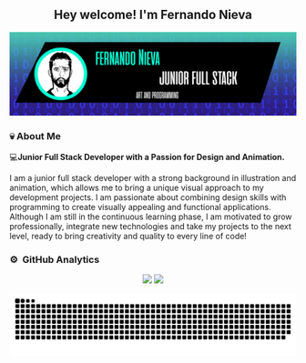   <p align="center">
  <h2 align="center">Hey welcome! I'm Fernando Nieva</h2>
<p align="center">
  <img alt="Descripción de la imagen" src="https://github.com/Fernando-Nieva/Fernando-Nieva/blob/main/banner.png?raw=true" width="1000">
</p>


###  💀&nbsp;About Me


💻**Junior Full Stack Developer with a Passion for Design and Animation.**  

I am a junior full stack developer with a strong background in illustration and animation, which allows me to bring a unique visual approach to my development projects. I am passionate about combining design skills with programming to create visually appealing and functional applications. Although I am still in the continuous learning phase, I am motivated to grow professionally, integrate new technologies and take my projects to the next level, ready to bring creativity and quality to every line of code!


### ⚙️ &nbsp;GitHub Analytics



<p align="center">
    <img height="180em" src="https://github-readme-stats.vercel.app/api?username=Fernando-Nieva&show_icons=true&theme=merko">
    <img height="180em" src="https://github-readme-stats-eight-theta.vercel.app/api/top-langs/?username=Fernando-Nieva&layout=compact&langs_count=8&theme=merko">
  </a>
</p>

![snake gif](https://github.com/Fernando-Nieva/Fernando-Nieva/blob/output/github-snake-dark.svg)
